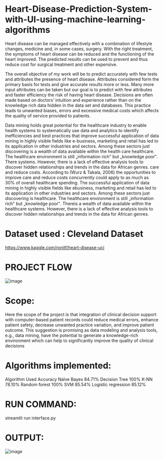 # Heart-Disease-Prediction-System-with-UI-using-machine-learning-algorithms

Heart disease can be managed effectively with a combination of lifestyle changes, medicine and, in some cases, surgery. With the right treatment, the symptoms of heart disease can be reduced 
and the functioning of the heart improved. The predicted results can be used to prevent and thus reduce cost for surgical treatment and other expensive. 

The overall objective of my work will be to predict accurately with few tests and attributes the presence of heart disease. Attributes considered form the primary basis for tests and give accurate results more or less. Many more input attributes can be taken but our goal is to predict with few attributes and faster efficiency the risk of having heart disease. Decisions are often made based on doctors’ intuition and experience rather than on the knowledge rich data hidden in the data set and databases. This practice leads to unwanted biases, errors and excessive medical costs which affects the quality of service provided to patients. 

Data mining holds great potential for the healthcare industry to enable health systems to systematically use data and analytics to identify inefficiencies and best practices that improve successful application of data mining in highly visible fields like e-business, marketing and retail has led to its application in other industries and sectors. Among these sectors just discovering is a wealth of data available within the health care 
healthcare. The healthcare environment is still „information rich‟ but „knowledge poor‟. There systems. However, there is a lack of effective analysis tools to discover hidden relationships and trends in the data for African genres.
care and reduce costs. According to (Wurz & Takala, 2006) ⁠the opportunities to improve care and reduce costs concurrently could apply to as much as 30% of overall healthcare spending. The successful application of data mining in highly visible fields like ebusiness, marketing and retail has led to its application in other industries and sectors. Among these sectors just discovering is 
healthcare. The healthcare environment is still „information rich‟ but „knowledge poor‟. Thereis a wealth of data available within the healthcare systems. However, there is a lack of effective analysis tools to discover hidden relationships and trends in the data for African genres.

# Dataset used : Cleveland Dataset
https://www.kaggle.com/ronitf/heart-disease-uci

# PROJECT FLOW
![image](https://user-images.githubusercontent.com/81866123/154522467-1f68ebba-fc6e-4058-8258-ac7fbf80fe5f.png)


# Scope:
Here the scope of the project is that integration of clinical decision support with computer-based patient records could reduce medical errors, enhance patient safety, decrease unwanted practice variation, and improve patient outcome. This suggestion is promising as data modeling and analysis tools, e.g., data mining, have the potential to generate a knowledge-rich environment which can help to significantly improve the quality of clinical decisions 

# Algorithms implemented: 
Algorithm Used	Accuracy
Naïve Bayes	84.71%
Decision Tree	100%
K-NN	78.10%
Random forest	100%
SVM	85.54%
Logistic regression	85.12%

# RUN COMMAND:
streamlit run interface.py

# OUTPUT:
![image](https://user-images.githubusercontent.com/81866123/154522547-a5316be8-7800-4e31-809d-2eb02ca8da77.png)

